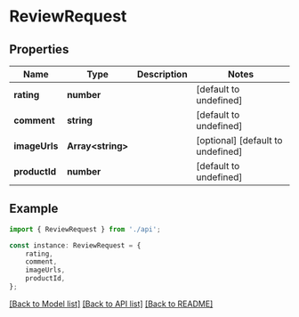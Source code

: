 # ReviewRequest


## Properties

Name | Type | Description | Notes
------------ | ------------- | ------------- | -------------
**rating** | **number** |  | [default to undefined]
**comment** | **string** |  | [default to undefined]
**imageUrls** | **Array&lt;string&gt;** |  | [optional] [default to undefined]
**productId** | **number** |  | [default to undefined]

## Example

```typescript
import { ReviewRequest } from './api';

const instance: ReviewRequest = {
    rating,
    comment,
    imageUrls,
    productId,
};
```

[[Back to Model list]](../README.md#documentation-for-models) [[Back to API list]](../README.md#documentation-for-api-endpoints) [[Back to README]](../README.md)
